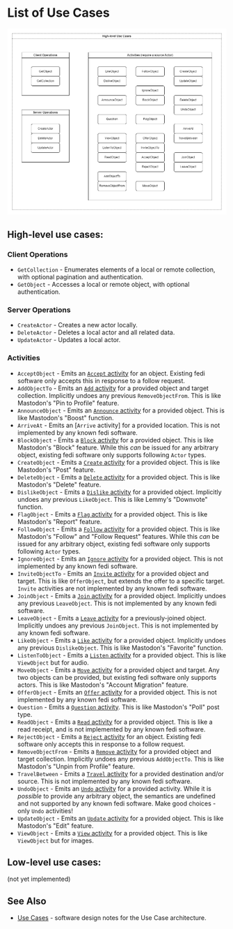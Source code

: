 
# List of Use Cases

![Labeled boxes showing the categories and names of all use cases.](../images/use_case_list.drawio.png)

## High-level use cases:

### Client Operations
* `GetCollection` - Enumerates elements of a local or remote collection, with optional pagination and authentication.
* `GetObject` - Accesses a local or remote object, with optional authentication.

### Server Operations
* `CreateActor` - Creates a new actor locally.
* `DeleteActor` - Deletes a local actor and all related data.
* `UpdateActor` - Updates a local actor.

### Activities
* `AcceptObject` - Emits an [`Accept` activity](https://www.w3.org/TR/activitystreams-vocabulary/#dfn-accept) for an object. Existing fedi software only accepts this in response to a follow request.
* `AddObjectTo` - Emits an [`Add` activity](https://www.w3.org/TR/activitystreams-vocabulary/#dfn-add) for a provided object and target collection. Implicitly undoes any previous `RemoveObjectFrom`. This is like Mastodon's "Pin to Profile" feature.
* `AnnounceObject` - Emits an [`Announce` activity](https://www.w3.org/TR/activitystreams-vocabulary/#dfn-announce) for a provided object. This is like Mastodon's "Boost" function.
* `ArriveAt` - Emits an [`Arrive` activity] for a provided location. This is not implemented by any known fedi software.
* `BlockObject` - Emits a [`Block` activity](https://www.w3.org/TR/activitystreams-vocabulary/#dfn-block) for a provided object. This is like Mastodon's "Block" feature. While this *can* be issued for any arbitrary object, existing fedi software only supports following `Actor` types.
* `CreateObject` - Emits a [`Create` activity](https://www.w3.org/TR/activitystreams-vocabulary/#dfn-create) for a provided object. This is like Mastodon's "Post" feature.
* `DeleteObject` - Emits a [`Delete` activity](https://www.w3.org/TR/activitystreams-vocabulary/#dfn-delete) for a provided object. This is like Mastodon's "Delete" feature.
* `DislikeObject` - Emits a [`Dislike` activity](https://www.w3.org/TR/activitystreams-vocabulary/#dfn-dislike) for a provided object. Implicitly undoes any previous `LikeObject`. This is like Lemmy's "Downvote" function.
* `FlagObject` - Emits a [`Flag` activity](https://www.w3.org/TR/activitystreams-vocabulary/#dfn-flag) for a provided object. This is like Mastodon's "Report" feature.
* `FollowObject` - Emits a [`Follow` activity](https://www.w3.org/TR/activitystreams-vocabulary/#dfn-follow) for a provided object. This is like Mastodon's "Follow" and "Follow Request" features. While this *can* be issued for any arbitrary object, existing fedi software only supports following `Actor` types.
* `IgnoreObject` - Emits an [`Ignore` activity](https://www.w3.org/TR/activitystreams-vocabulary/#dfn-ignore) for a provided object. This is not implemented by any known fedi software.
* `InviteObjectTo` - Emits an [`Invite` activity](https://www.w3.org/TR/activitystreams-vocabulary/#dfn-invite) for a provided object and target. This is like `OfferObject`, but extends the offer to a specific target. `Invite` activities are not implemented by any known fedi software.
* `JoinObject` - Emits a [`Join` activity](https://www.w3.org/TR/activitystreams-vocabulary/#dfn-join) for a provided object. Implicitly undoes any previous `LeaveObject`. This is not implemented by any known fedi software.
* `LeaveObject` - Emits a [`Leave` activity](https://www.w3.org/TR/activitystreams-vocabulary/#dfn-leave) for a previously-joined object. Implicitly undoes any previous `JoinObject`. This is not implemented by any known fedi software.
* `LikeObject` - Emits a [`Like` activity](https://www.w3.org/TR/activitystreams-vocabulary/#dfn-like) for a provided object. Implicitly undoes any previous `DislikeObject`. This is like Mastodon's "Favorite" function.
* `ListenToObject` - Emits a [`Listen` activity](https://www.w3.org/TR/activitystreams-vocabulary/#dfn-listen) for a provided object. This is like `ViewObject` but for audio.
* `MoveObject` - Emits a [`Move` activity](https://www.w3.org/TR/activitystreams-vocabulary/#dfn-move) for a provided object and target. Any two objects can be provided, but existing fedi software only supports actors. This is like Mastodon's "Account Migration" feature.
* `OfferObject` - Emits an [`Offer` activity](https://www.w3.org/TR/activitystreams-vocabulary/#dfn-offer) for a provided object. This is not implemented by any known fedi software.
* `Question` - Emits a [`Question` activity](https://www.w3.org/TR/activitystreams-vocabulary/#dfn-question). This is like Mastodon's "Poll" post type.
* `ReadObject` - Emits a [`Read` activity](https://www.w3.org/TR/activitystreams-vocabulary/#dfn-read) for a provided object. This is like a read receipt, and is not implemented by any known fedi software.
* `RejectObject` - Emits a [`Reject` activity](https://www.w3.org/TR/activitystreams-vocabulary/#dfn-reject) for an object. Existing fedi software only accepts this in response to a follow request.
* `RemoveObjectFrom` - Emits a [`Remove` activity](https://www.w3.org/TR/activitystreams-vocabulary/#dfn-remove) for a provided object and target collection. Implicitly undoes any previous `AddObjectTo`. This is like Mastodon's "Unpin from Profile" feature.
* `TravelBetween` - Emits a [`Travel` activity](https://www.w3.org/TR/activitystreams-vocabulary/#dfn-travel) for a provided destination and/or source. This is not implemented by any known fedi software.
* `UndoObject` - Emits an [`Undo` activity](https://www.w3.org/TR/activitystreams-vocabulary/#dfn-undo) for a provided activity. While it is *possible* to provide any arbitrary object, the semantics are undefined and not supported by any known fedi software. Make good choices - only `Undo` activities!
* `UpdateObject` - Emits an [`Update` activity](https://www.w3.org/TR/activitystreams-vocabulary/#dfn-update) for a provided object. This is like Mastodon's "Edit" feature.
* `ViewObject` - Emits a [`View` activity](https://www.w3.org/TR/activitystreams-vocabulary/#dfn-view) for a provided object. This is like `ViewObject` but for images.


## Low-level use cases:

(not yet implemented)

## See Also

* [Use Cases](<../Design Documents/use_cases.md>) - software design notes for the Use Case architecture.